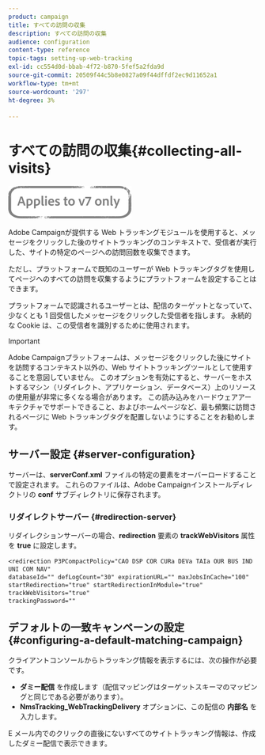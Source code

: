 ```yaml
---
product: campaign
title: すべての訪問の収集
description: すべての訪問の収集
audience: configuration
content-type: reference
topic-tags: setting-up-web-tracking
exl-id: cc554d0d-bbab-4f72-b870-5fef5a2fda9d
source-git-commit: 20509f44c5b8e0827a09f44dffdf2ec9d11652a1
workflow-type: tm+mt
source-wordcount: '297'
ht-degree: 3%

---
```


# すべての訪問の収集{#collecting-all-visits}

![](../../assets/v7-only.svg)

Adobe Campaignが提供する Web トラッキングモジュールを使用すると、メッセージをクリックした後のサイトトラッキングのコンテキストで、受信者が実行した、サイトの特定のページへの訪問回数を収集できます。

ただし、プラットフォームで既知のユーザーが Web トラッキングタグを使用してページへのすべての訪問を収集するようにプラットフォームを設定することはできます。

プラットフォームで認識されるユーザーとは、配信のターゲットとなっていて、少なくとも 1 回受信したメッセージをクリックした受信者を指します。 永続的な Cookie は、この受信者を識別するために使用されます。

>[!IMPORTANT]
>
>Adobe Campaignプラットフォームは、メッセージをクリックした後にサイトを訪問するコンテキスト以外の、Web サイトトラッキングツールとして使用することを意図していません。 このオプションを有効にすると、サーバーをホストするマシン（リダイレクト、アプリケーション、データベース）上のリソースの使用量が非常に多くなる場合があります。 この読み込みをハードウェアアーキテクチャでサポートできること、およびホームページなど、最も頻繁に訪問されるページに Web トラッキングタグを配置しないようにすることをお勧めします。

## サーバー設定 {#server-configuration}

サーバーは、**serverConf.xml** ファイルの特定の要素をオーバーロードすることで設定されます。 これらのファイルは、Adobe Campaignインストールディレクトリの **conf** サブディレクトリに保存されます。

### リダイレクトサーバー {#redirection-server}

リダイレクションサーバーの場合、**redirection** 要素の **trackWebVisitors** 属性を **true** に設定します。

```
<redirection P3PCompactPolicy="CAO DSP COR CURa DEVa TAIa OUR BUS IND UNI COM NAV"
databaseId="" defLogCount="30" expirationURL="" maxJobsInCache="100"
startRedirection="true" startRedirectionInModule="true" trackWebVisitors="true"
trackingPassword=""
```

## デフォルトの一致キャンペーンの設定 {#configuring-a-default-matching-campaign}

クライアントコンソールからトラッキング情報を表示するには、次の操作が必要です。

* **ダミー配信** を作成します（配信マッピングはターゲットスキーマのマッピングと同じである必要があります）。
* **NmsTracking_WebTrackingDelivery** オプションに、この配信の **内部名** を入力します。

E メール内でのクリックの直後にないすべてのサイトトラッキング情報は、作成したダミー配信で表示できます。
